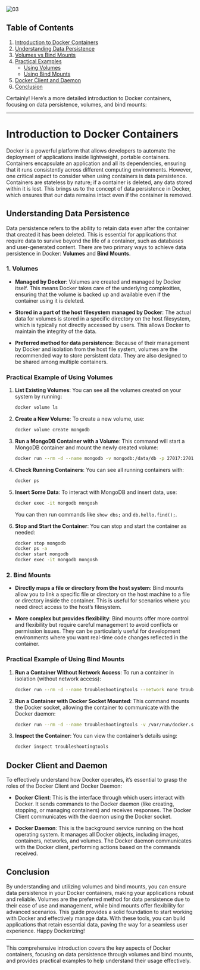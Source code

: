 
![03](https://github.com/saikiranpi/Mastering-Docker/assets/109568252/099fe856-0a3f-4b60-b093-c240d20834f1)


## Table of Contents

1. [Introduction to Docker Containers](#introduction-to-docker-containers)
2. [Understanding Data Persistence](#understanding-data-persistence)
3. [Volumes vs Bind Mounts](#volumes-vs-bind-mounts)
4. [Practical Examples](#practical-examples)
   - [Using Volumes](#using-volumes)
   - [Using Bind Mounts](#using-bind-mounts)
5. [Docker Client and Daemon](#docker-client-and-daemon)
6. [Conclusion](#conclusion)

Certainly! Here’s a more detailed introduction to Docker containers, focusing on data persistence, volumes, and bind mounts:

---

# Introduction to Docker Containers

Docker is a powerful platform that allows developers to automate the deployment of applications inside lightweight, portable containers. Containers encapsulate an application and all its dependencies, ensuring that it runs consistently across different computing environments. However, one critical aspect to consider when using containers is data persistence. Containers are stateless by nature; if a container is deleted, any data stored within it is lost. This brings us to the concept of data persistence in Docker, which ensures that our data remains intact even if the container is removed. 

## Understanding Data Persistence

Data persistence refers to the ability to retain data even after the container that created it has been deleted. This is essential for applications that require data to survive beyond the life of a container, such as databases and user-generated content. There are two primary ways to achieve data persistence in Docker: **Volumes** and **Bind Mounts**.

### 1. Volumes

- **Managed by Docker**: Volumes are created and managed by Docker itself. This means Docker takes care of the underlying complexities, ensuring that the volume is backed up and available even if the container using it is deleted.
  
- **Stored in a part of the host filesystem managed by Docker**: The actual data for volumes is stored in a specific directory on the host filesystem, which is typically not directly accessed by users. This allows Docker to maintain the integrity of the data.
  
- **Preferred method for data persistence**: Because of their management by Docker and isolation from the host file system, volumes are the recommended way to store persistent data. They are also designed to be shared among multiple containers.

### Practical Example of Using Volumes

1. **List Existing Volumes**: You can see all the volumes created on your system by running:
   ```bash
   docker volume ls
   ```

2. **Create a New Volume**: To create a new volume, use:
   ```bash
   docker volume create mongodb
   ```

3. **Run a MongoDB Container with a Volume**: This command will start a MongoDB container and mount the newly created volume:
   ```bash
   docker run --rm -d --name mongodb -v mongodb:/data/db -p 27017:27017 mongo:latest
   ```

4. **Check Running Containers**: You can see all running containers with:
   ```bash
   docker ps
   ```

5. **Insert Some Data**: To interact with MongoDB and insert data, use:
   ```bash
   docker exec -it mongodb mongosh
   ```
   You can then run commands like `show dbs;` and `db.hello.find();`.

6. **Stop and Start the Container**: You can stop and start the container as needed:
   ```bash
   docker stop mongodb
   docker ps -a
   docker start mongodb
   docker exec -it mongodb mongosh
   ```

### 2. Bind Mounts

- **Directly maps a file or directory from the host system**: Bind mounts allow you to link a specific file or directory on the host machine to a file or directory inside the container. This is useful for scenarios where you need direct access to the host’s filesystem.

- **More complex but provides flexibility**: Bind mounts offer more control and flexibility but require careful management to avoid conflicts or permission issues. They can be particularly useful for development environments where you want real-time code changes reflected in the container.

### Practical Example of Using Bind Mounts

1. **Run a Container Without Network Access**: To run a container in isolation (without network access):
   ```bash
   docker run --rm -d --name troubleshootingtools --network none troubleshootingtools:v10
   ```

2. **Run a Container with Docker Socket Mounted**: This command mounts the Docker socket, allowing the container to communicate with the Docker daemon:
   ```bash
   docker run --rm -d --name troubleshootingtools -v /var/run/docker.sock:/var/run/docker.sock --network none troubleshootingtools:v10
   ```

3. **Inspect the Container**: You can view the container’s details using:
   ```bash
   docker inspect troubleshootingtools
   ```

## Docker Client and Daemon

To effectively understand how Docker operates, it’s essential to grasp the roles of the Docker Client and Docker Daemon:

- **Docker Client**: This is the interface through which users interact with Docker. It sends commands to the Docker daemon (like creating, stopping, or managing containers) and receives responses. The Docker Client communicates with the daemon using the Docker socket.

- **Docker Daemon**: This is the background service running on the host operating system. It manages all Docker objects, including images, containers, networks, and volumes. The Docker daemon communicates with the Docker client, performing actions based on the commands received.

## Conclusion

By understanding and utilizing volumes and bind mounts, you can ensure data persistence in your Docker containers, making your applications robust and reliable. Volumes are the preferred method for data persistence due to their ease of use and management, while bind mounts offer flexibility for advanced scenarios. This guide provides a solid foundation to start working with Docker and effectively manage data. With these tools, you can build applications that retain essential data, paving the way for a seamless user experience. Happy Dockerizing!

--- 

This comprehensive introduction covers the key aspects of Docker containers, focusing on data persistence through volumes and bind mounts, and provides practical examples to help understand their usage effectively.
